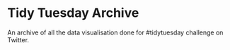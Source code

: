 # Tidy Tuesday Archive
An archive of all the data visualisation done for #tidytuesday challenge on Twitter.

